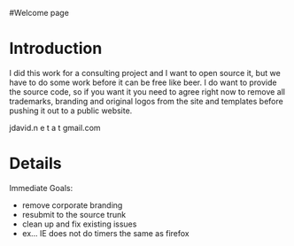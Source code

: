 #Welcome page

# Introduction #

I did this work for a consulting project and I want to open source it, but we have to do some work before it can be free like beer.  I do want to provide the source code, so if you want it you need to agree right now to remove all trademarks, branding and original logos from the site and templates before pushing it out to a public website.

jdavid.n e t   a t   gmail.com

# Details #

Immediate Goals:
  * remove corporate branding
  * resubmit to the source trunk
  * clean up and fix existing issues
  * ex... IE does not do timers the same as firefox